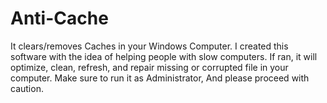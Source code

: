 # Anti-Cache
It clears/removes Caches in your Windows Computer.
I created this software with the idea of helping people with slow computers.
If ran, it will optimize, clean, refresh, and repair missing or corrupted file in your computer.
Make sure to run it as Administrator, And please proceed with caution.
